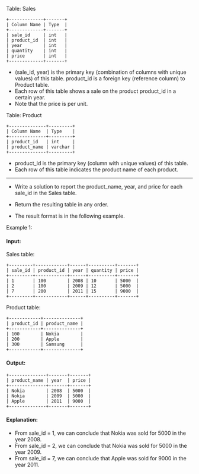 Table: Sales
```
+-------------+-------+
| Column Name | Type  |
+-------------+-------+
| sale_id     | int   |
| product_id  | int   |
| year        | int   |
| quantity    | int   |
| price       | int   |
+-------------+-------+
```

- (sale_id, year) is the primary key (combination of columns with unique values) of this table.
product_id is a foreign key (reference column) to Product table.
- Each row of this table shows a sale on the product product_id in a certain year.
- Note that the price is per unit.
 

Table: Product
```
+--------------+---------+
| Column Name  | Type    |
+--------------+---------+
| product_id   | int     |
| product_name | varchar |
+--------------+---------+
```
- product_id is the primary key (column with unique values) of this table.
- Each row of this table indicates the product name of each product.
 
<hr>

- Write a solution to report the product_name, year, and price for each sale_id in the Sales table.

- Return the resulting table in any order.

- The result format is in the following example.

 

Example 1:

#### Input: 
Sales table:
```
+---------+------------+------+----------+-------+
| sale_id | product_id | year | quantity | price |
+---------+------------+------+----------+-------+ 
| 1       | 100        | 2008 | 10       | 5000  |
| 2       | 100        | 2009 | 12       | 5000  |
| 7       | 200        | 2011 | 15       | 9000  |
+---------+------------+------+----------+-------+
``` 
Product table:
```
+------------+--------------+
| product_id | product_name |
+------------+--------------+
| 100        | Nokia        |
| 200        | Apple        |
| 300        | Samsung      |
+------------+--------------+
```
#### Output:
``` 
+--------------+-------+-------+
| product_name | year  | price |
+--------------+-------+-------+
| Nokia        | 2008  | 5000  |
| Nokia        | 2009  | 5000  |
| Apple        | 2011  | 9000  |
+--------------+-------+-------+
```
#### Explanation: 
- From sale_id = 1, we can conclude that Nokia was sold for 5000 in the year 2008.
- From sale_id = 2, we can conclude that Nokia was sold for 5000 in the year 2009.
- From sale_id = 7, we can conclude that Apple was sold for 9000 in the year 2011.